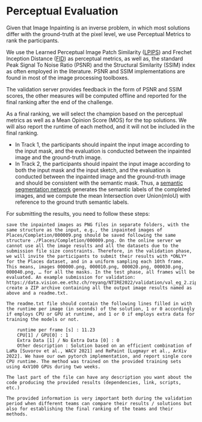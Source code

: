 # Perceptual Evaluation
Given that Image Inpainting is an inverse problem, in which most solutions differ with the ground-truth at the pixel level, we use Perceptual Metrics to rank the participants. 

We use the Learned Perceptual Image Patch Similarity ([LPIPS](https://github.com/richzhang/PerceptualSimilarity)) and Frechet Inception Distance ([FID](https://github.com/GaParmar/clean-fid)) as perceptual metrics, as well as, the standard Peak Signal To Noise Ratio (PSNR) and the Structural Similarity (SSIM) index as often employed in the literature. PSNR and SSIM implementations are found in most of the image processing toolboxes. 

The validation server provides feedback in the form of PSNR and SSIM scores, the other measures will be computed offline and reported for the final ranking after the end of the challenge.

As a final ranking, we will select the champion based on the perceptual metrics as well as a Mean Opinion Score (MOS) for the top solutions. We will also report the runtime of each method, and it will not be included in the final ranking.

- In Track 1, the participants should inpaint the input image according to the input mask, and the evaluation is conducted between the inpainted image and the ground-truth image.
- In Track 2, the participants should inpaint the input image according to both the input mask and the input sketch, and the evaluation is conducted between the inpainted image and the ground-truth image and should be consistent with the semantic mask. Thus, a [semantic segmentation network](https://arxiv.org/abs/1706.05587) generates the semantic labels of the completed images, and we compute the mean Intersection over Union(mIoU) with reference to the ground truth semantic labels. 

For submitting the results, you need to follow these steps:

    save the inpainted images as PNG files in separate folders, with the same structure as the input, e.g., the inpainted images of Places/Completion/000009.png should be saved following the same structure ./Places/Completion/000009.png. On the online server we cannot use all the image results and all the datasets due to the submission file size constraints. Therefore, in the validation phase, we will invite the participants to submit their results with *ONLY* for the Places dataset, and in a uniform sampling each 10th frame. This means, images 000000.png, 000010.png, 000020.png, 000030.png, 000040.png, … for all the masks. In the test phase, all frames will be evaluated. An example submission for validation: https://data.vision.ee.ethz.ch/reyang/NTIRE2022/validation/val_eg_2.zip
    create a ZIP archive containing all the output image results named as above and a readme.txt.
    
    The readme.txt file should contain the following lines filled in with the runtime per image (in seconds) of the solution, 1 or 0 accordingly if employs CPU or GPU at runtime, and 1 or 0 if employs extra data for training the models or not.
    
        runtime per frame [s] : 11.23
        CPU[1] / GPU[0] : 1
        Extra Data [1] / No Extra Data [0] : 0
        Other description : Solution based on an efficient combination of LaMa [Suvorov et al., WACV 2021] and RePaint [Lugmayr et al., ArXiv 2022]. We have our own pytorch implementation, and report single core CPU runtime. The method was trained on the provided training sets using 4xV100 GPUs during two weeks.
    
    The last part of the file can have any description you want about the code producing the provided results (dependencies, link, scripts, etc.)
    
    The provided information is very important both during the validation period when different teams can compare their results / solutions but also for establishing the final ranking of the teams and their methods.


